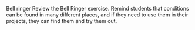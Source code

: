 Bell ringer	
Review the Bell Ringer exercise. Remind students that conditions can be found in many different places, and if they need to use them in their projects, they can find them and try them out.
